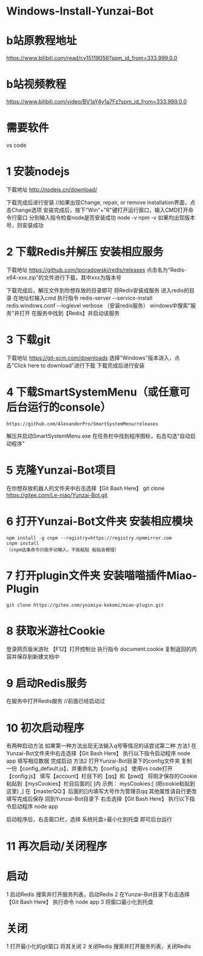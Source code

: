 # Windows-Install-Yunzai-Bot
# b站原教程地址
https://www.bilibili.com/read/cv15119056?spm_id_from=333.999.0.0
# b站视频教程
https://www.bilibili.com/video/BV1aY4y1a7Fz?spm_id_from=333.999.0.0

# 需要软件
vs code

# 1 安装nodejs
下载地址
    http://nodejs.cn/download/

下载完成后进行安装
//如果出现Change, repair, or remove installation界面，点击Change选项
安装完成后，按下"Win"+"R"键打开运行窗口，输入CMD打开命令行窗口
分别输入指令检查node是否安装成功
    node -v
    npm -v
如果均出现版本号，则安装成功

# 2 下载Redis并解压 安装相应服务
下载地址
    https://github.com/tporadowski/redis/releases
点击名为"Redis-x64-xxx.zip"的文件进行下载，其中xxx为版本号

下载完成后，解压文件到你想存放的目录即可
将Redis安装成服务
    进入redis的目录 在地址栏输入cmd
    执行指令
        redis-server --service-install redis.windows.conf --loglevel verbose
        （安装redis服务）
    windows中搜索"服务"并打开
    在服务中找到【Redis】并启动该服务

# 3 下载git
下载地址
    https://git-scm.com/downloads
    选择"Windows"版本进入，点击"Click here to download"进行下载
下载完成后进行安装

# 4 下载SmartSystemMenu（或任意可后台运行的console）
    https://github.com/AlexanderPro/SmartSystemMenu/releases
解压并启动SmartSystemMenu.exe
在任务栏中找到程序图标，右击勾选"自动启动程序"

# 5 克隆Yunzai-Bot项目
在你想存放机器人的文件夹中右击选择【Git Bash Here】
    git clone https://gitee.com/Le-niao/Yunzai-Bot.git

# 6 打开Yunzai-Bot文件夹 安装相应模块
    npm install -g cnpm --registry=https://registry.npmmirror.com
    cnpm install
    （cnpm这条命令只能手动输入，不能粘贴 粘贴会报错）

# 7 打开plugin文件夹 安装喵喵插件Miao-Plugin
    git clone https://gitee.com/yoimiya-kokomi/miao-plugin.git

# 8 获取米游社Cookie
登录网页版米游社
【F12】打开控制台
执行指令
    document.cookie
复制返回的内容并保存到新建文档中

# 9 启动Redis服务
在服务中打开Redis服务 //前面已经启动过

# 10 初次启动程序
有两种启动方法 如果第一种方法出现无法输入q号等情况的话尝试第二种
方法1 
    在Yunzai-Bot文件夹中右击选择【Git Bash Here】
    执行以下指令启动程序
        node app
    填写相应数据 完成启动
方法2
    打开Yunzai-Bot目录下的config文件夹
    复制一份【config_default.js】，并重命名为【config.js】
    使用vs code打开【config.js】
        填写【account】栏目下的【qq】和【pwd】
        将刚才保存的Cookie粘贴到【mysCookies】栏目后面的[  ]内 
            示例：
            mysCookies:[ (把cookie粘贴到这里) ,]
        在【masterQQ:】后面的[]内填写大号作为管理员qq
        其他属性请自行更改
    填写完成后保存 回到Yunzai-Bot目录下
    右击选择【Git Bash Here】
    执行以下指令启动程序
        node app

启动程序后，右击窗口栏，选择 系统托盘>最小化到托盘 即可后台运行

# 11 再次启动/关闭程序
# 启动
1 启动Redis
    搜索并打开服务列表，启动Redis
2 在Yunzai-Bot目录下右击选择【Git Bash Here】
    执行命令
        node app
3 将窗口最小化到托盘
# 关闭
1 打开最小化的git窗口 将其关闭
2 关闭Redis
    搜索并打开服务列表，关闭Redis
